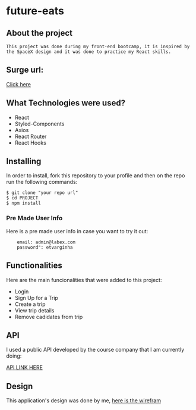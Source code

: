# future-eats 

## About the project 
    This project was done during my front-end bootcamp, it is inspired by the SpaceX design and it was done to practice my React skills.
 

## Surge url:

[Click here](http://labex-oficial.surge.sh/)


## What Technologies were used?

  * React
  * Styled-Components
  * Axios
  * React Router
  * React Hooks
 
  
  
  
  ## Installing
 In order to install, fork this repository to your profile and then on the repo run the following commands:
  
  ```
  $ git clone "your repo url"
  $ cd PROJECT
  $ npm install
  ```
  
  ### Pre Made User Info
  Here is a pre made user info in case you want to try it out:
  
        email: admin@labex.com
        password": etvarginha

  
 
  
  ## Functionalities
  Here are the main funcionalities that were added to this project:

  * Login
  * Sign Up for a Trip
  * Create a trip
  * View trip details
  * Remove cadidates from trip
  
 
  
  
  ## API
 I used a public API developed by the course company that I am currently doing:
 
  [API LINK HERE](https://documenter.getpostman.com/view/7549981/SWTEdGtT)
  

  
  ## Design
  This application's design was done by me, [here is the wirefram](https://www.figma.com/file/PJd862DuMXKlz1La7qdb7z/LabeX-Wireframe?node-id=0%3A1)
  

  

